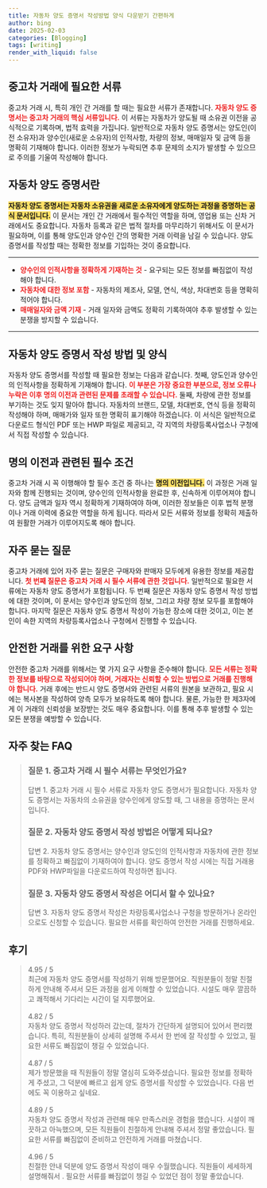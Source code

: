 ```yaml
---
title: 자동차 양도 증명서 작성방법 양식 다운받기 간편하게
author: bing
date: 2025-02-03
categories: [Blogging]
tags: [writing]
render_with_liquid: false
---
```



<h2 id='중고차_거래_서류'>중고차 거래에 필요한 서류</h2>

<p>중고차 거래 시, 특히 개인 간 거래를 할 때는 필요한 서류가 존재합니다. <b><span style="color: #ee2323;">자동차 양도 증명서는 중고차 거래의 핵심 서류입니다.</span></b> 이 서류는 자동차가 양도될 때 소유권 이전을 공식적으로 기록하며, 법적 효력을 가집니다. 일반적으로 자동차 양도 증명서는 양도인(이전 소유자)과 양수인(새로운 소유자)의 인적사항, 차량의 정보, 매매일자 및 금액 등을 명확히 기재해야 합니다. 이러한 정보가 누락되면 추후 문제의 소지가 발생할 수 있으므로 주의를 기울여 작성해야 합니다.</p>

<h2 id='자동차_양도_증명서'>자동차 양도 증명서란</h2>

<p><b><span style="background-color: #ffe066;">자동차 양도 증명서는 자동차 소유권을 새로운 소유자에게 양도하는 과정을 증명하는 공식 문서입니다.</span></b> 이 문서는 개인 간 거래에서 필수적인 역할을 하며, 영업용 또는 신차 거래에서도 중요합니다. 자동차 등록과 같은 법적 절차를 마무리하기 위해서도 이 문서가 필요하며, 이를 통해 양도인과 양수인 간의 명확한 거래 이력을 남길 수 있습니다. 양도 증명서를 작성할 때는 정확한 정보를 기입하는 것이 중요합니다.</p>

<hr />

<ul>
    <li><b><span style="color: #ee2323;">양수인의 인적사항을 정확하게 기재하는 것</span></b> - 요구되는 모든 정보를 빠짐없이 작성해야 합니다.</li>
    <li><b><span style="color: #ee2323;">자동차에 대한 정보 포함</span></b> - 자동차의 제조사, 모델, 연식, 색상, 차대번호 등을 명확히 적어야 합니다.</li>
    <li><b><span style="color: #ee2323;">매매일자와 금액 기재</span></b> - 거래 일자와 금액도 정확히 기록하여야 추후 발생할 수 있는 분쟁을 방지할 수 있습니다.</li>
</ul>

<hr />

<h2 id='작성_방법_및_양식'>자동차 양도 증명서 작성 방법 및 양식</h2>

<p>자동차 양도 증명서를 작성할 때 필요한 정보는 다음과 같습니다. 첫째, 양도인과 양수인의 인적사항을 정확하게 기재해야 합니다. <b><span style="color: #ee2323;">이 부분은 가장 중요한 부분으로, 정보 오류나 누락은 이후 명의 이전과 관련된 문제를 초래할 수 있습니다.</span></b> 둘째, 차량에 관한 정보를 부기하는 것도 잊지 말아야 합니다. 자동차의 브랜드, 모델, 차대번호, 연식 등을 정확히 작성해야 하며, 매매가와 일자 또한 명확히 표기해야 하겠습니다. 이 서식은 일반적으로 다운로드 형식인 PDF 또는 HWP 파일로 제공되고, 각 지역의 차량등록사업소나 구청에서 직접 작성할 수 있습니다.</p>

<h2 id='명의_이전과_관련'>명의 이전과 관련된 필수 조건</h2>

<p>중고차 거래 시 꼭 이행해야 할 필수 조건 중 하나는 <b><span style="background-color: #ffe066;">명의 이전입니다.</span></b> 이 과정은 거래 일자와 함께 진행되는 것이며, 양수인의 인적사항을 완료한 후, 신속하게 이루어져야 합니다. 양도 금액과 일자 역시 정확하게 기재하여야 하며, 이러한 정보들은 이후 법적 분쟁이나 거래 이력에 중요한 역할을 하게 됩니다. 따라서 모든 서류와 정보를 정확히 제출하여 원활한 거래가 이루어지도록 해야 합니다.</p>

<h2 id='자주_묻는_질문'>자주 묻는 질문</h2>

<p>중고차 거래에 있어 자주 묻는 질문은 구매자와 판매자 모두에게 유용한 정보를 제공합니다. <b><span style="color: #ee2323;">첫 번째 질문은 중고차 거래 시 필수 서류에 관한 것입니다.</span></b> 일반적으로 필요한 서류에는 자동차 양도 증명서가 포함됩니다. 두 번째 질문은 자동차 양도 증명서 작성 방법에 대한 것이며, 이 문서는 양수인과 양도인의 정보, 그리고 차량 정보 모두를 포함해야 합니다. 마지막 질문은 자동차 양도 증명서 작성이 가능한 장소에 대한 것이고, 이는 본인이 속한 지역의 차량등록사업소나 구청에서 진행할 수 있습니다.</p>

<h2 id='안전한_거래_요구사항'>안전한 거래를 위한 요구 사항</h2>

<p>안전한 중고차 거래를 위해서는 몇 가지 요구 사항을 준수해야 합니다. <b><span style="color: #ee2323;">모든 서류는 정확한 정보를 바탕으로 작성되어야 하며, 거래자는 신뢰할 수 있는 방법으로 거래를 진행해야 합니다.</span></b> 거래 후에는 반드시 양도 증명서와 관련된 서류의 원본을 보관하고, 필요 시에는 복사본을 작성하여 양측 모두가 보유하도록 해야 합니다. 물론, 가능한 한 제3자에게 이 거래의 신뢰성을 보장받는 것도 매우 중요합니다. 이를 통해 추후 발생할 수 있는 모든 분쟁을 예방할 수 있습니다.</p>


<h2 id='자주_찾는_FAQ'>자주 찾는 FAQ</h2>
<div itemscope="" itemtype="https://schema.org/FAQPage"> 
<blockquote> 
<div itemscope="" itemprop="mainEntity" itemtype="https://schema.org/Question"> 
<h3 itemprop="name">질문 1. 중고차 거래 시 필수 서류는 무엇인가요?</h3> 
<div itemscope="" itemprop="acceptedAnswer" itemtype="https://schema.org/Answer"> 
<span itemprop="text"> 
<p>답변 1. 중고차 거래 시 필수 서류로 자동차 양도 증명서가 필요합니다. 자동차 양도 증명서는 자동차의 소유권을 양수인에게 양도할 때, 그 내용을 증명하는 문서입니다.</p> 
</span> 
</div> 
</div> 

<div itemscope="" itemprop="mainEntity" itemtype="https://schema.org/Question"> 
<h3 itemprop="name">질문 2. 자동차 양도 증명서 작성 방법은 어떻게 되나요?</h3> 
<div itemscope="" itemprop="acceptedAnswer" itemtype="https://schema.org/Answer"> 
<span itemprop="text"> 
<p>답변 2. 자동차 양도 증명서는 양수인과 양도인의 인적사항과 자동차에 관한 정보를 정확하고 빠짐없이 기재하여야 합니다. 양도 증명서 작성 시에는 직접 거래용 PDF와 HWP파일을 다운로드하여 작성하면 됩니다.</p> 
</span> 
</div> 
</div> 

<div itemscope="" itemprop="mainEntity" itemtype="https://schema.org/Question"> 
<h3 itemprop="name">질문 3. 자동차 양도 증명서 작성은 어디서 할 수 있나요?</h3> 
<div itemscope="" itemprop="acceptedAnswer" itemtype="https://schema.org/Answer"> 
<span itemprop="text"> 
<p>답변 3. 자동차 양도 증명서 작성은 차량등록사업소나 구청을 방문하거나 온라인으로도 신청할 수 있습니다. 필요한 서류를 확인하여 안전한 거래를 진행하세요.</p> 
</span> 
</div> 
</div> 
</blockquote> 
</div>
<h2 id='후기'>후기</h2>
<div itemscope itemtype="https://schema.org/Product">
  <blockquote>
  <div itemprop="review" itemscope itemtype="https://schema.org/Review">
      <div itemprop="reviewRating" itemscope itemtype="https://schema.org/Rating"> <span itemprop="ratingValue">4.95</span> / <span itemprop="bestRating">5</span> </div>
      <span itemprop="reviewBody">최근에 자동차 양도 증명서를 작성하기 위해 방문했어요. 직원분들이 정말 친절하게 안내해 주셔서 모든 과정을 쉽게 이해할 수 있었습니다. 시설도 매우 깔끔하고 쾌적해서 기다리는 시간이 덜 지루했어요.</span>
  </div>
  <br>
  <div itemprop="review" itemscope itemtype="https://schema.org/Review">
      <div itemprop="reviewRating" itemscope itemtype="https://schema.org/Rating"> <span itemprop="ratingValue">4.82</span> / <span itemprop="bestRating">5</span> </div>
      <span itemprop="reviewBody">자동차 양도 증명서 작성하러 갔는데, 절차가 간단하게 설명되어 있어서 편리했습니다. 특히, 직원분들이 상세히 설명해 주셔서 한 번에 잘 작성할 수 있었고, 필요한 서류도 빠짐없이 챙길 수 있었습니다.</span>
  </div>
  <br>
  <div itemprop="review" itemscope itemtype="https://schema.org/Review">
      <div itemprop="reviewRating" itemscope itemtype="https://schema.org/Rating"> <span itemprop="ratingValue">4.87</span> / <span itemprop="bestRating">5</span> </div>
      <span itemprop="reviewBody">제가 방문했을 때 직원들이 정말 열심히 도와주셨습니다. 필요한 정보를 정확하게 주셨고, 그 덕분에 빠르고 쉽게 양도 증명서를 작성할 수 있었습니다. 다음 번에도 꼭 이용하고 싶네요.</span>
  </div>
  <br>
  <div itemprop="review" itemscope itemtype="https://schema.org/Review">
      <div itemprop="reviewRating" itemscope itemtype="https://schema.org/Rating"> <span itemprop="ratingValue">4.89</span> / <span itemprop="bestRating">5</span> </div>
      <span itemprop="reviewBody">자동차 양도 증명서 작성과 관련해 매우 만족스러운 경험을 했습니다. 시설이 깨끗하고 아늑했으며, 모든 직원들이 친절하게 안내해 주셔서 정말 좋았습니다. 필요한 서류를 빠짐없이 준비하고 안전하게 거래를 마쳤습니다.</span>
  </div>
  <br>
  <div itemprop="review" itemscope itemtype="https://schema.org/Review">
      <div itemprop="reviewRating" itemscope itemtype="https://schema.org/Rating"> <span itemprop="ratingValue">4.96</span> / <span itemprop="bestRating">5</span> </div>
      <span itemprop="reviewBody">친절한 안내 덕분에 양도 증명서 작성이 매우 수월했습니다. 직원들이 세세하게 설명해줘서 . 필요한 서류를 빠짐없이 챙길 수 있었던 점이 정말 좋았습니다.</span>
  </div>
  </blockquote>
</div>
